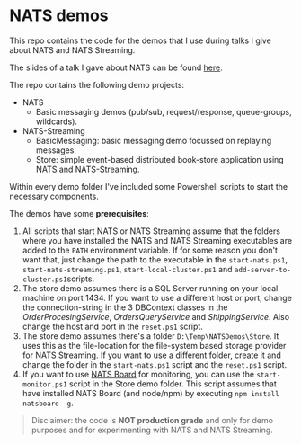 # NATS demos
This repo contains the code for the demos that I use during talks I give about NATS and NATS Streaming.

The slides of a talk I gave about NATS can be found [here](https://edwinvw.github.io/presentations/nats.html).

The repo contains the following demo projects:
- NATS
  - Basic messaging demos (pub/sub, request/response, queue-groups, wildcards).
- NATS-Streaming
  - BasicMessaging: basic messaging demo focussed on replaying messages.
  - Store: simple event-based distributed book-store application using NATS and NATS-Streaming.

Within every demo folder I've included some Powershell scripts to start the necessary components. 


The demos have some **prerequisites**:
1. All scripts that start NATS or NATS Streaming assume that the folders where you have installed the NATS and NATS Streaming executables are added to the `PATH` environment variable. If for some reason you don't want that, just change the path to the executable in the `start-nats.ps1`, `start-nats-streaming.ps1`, `start-local-cluster.ps1` and `add-server-to-cluster.ps1`scripts.
2. The store demo assumes there is a SQL Server running on your local machine on port 1434. If you want to use a different host or port, change the connection-string in the 3 DBContext classes in the *OrderProcesingService*, *OrdersQueryService* and *ShippingService*. Also change the host and port in the `reset.ps1` script.
3. The store demo assumes there's a folder `D:\Temp\NATSDemos\Store`. It uses this as the file-location for the file-system based storage provider for NATS Streaming. If you want to use a different folder, create it and change the folder in the `start-nats.ps1` script and the `reset.ps1` script. 
4. If you want to use [NATS Board](https://github.com/devfacet/natsboard) for monitoring, you can use the `start-monitor.ps1` script in the Store demo folder. This script assumes that have installed NATS Board (and node/npm) by executing `npm install natsboard -g`.

>Disclaimer: the code is **NOT production grade** and only for demo purposes and for experimenting with NATS and NATS Streaming.
